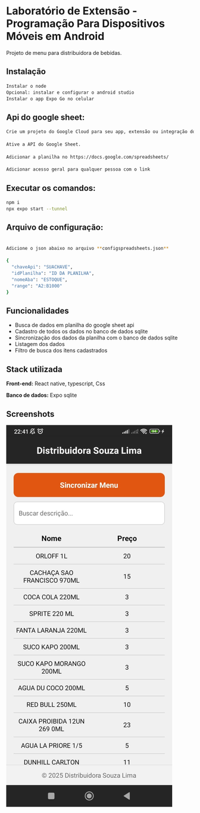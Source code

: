 
# Laboratório de Extensão - Programação Para Dispositivos Móveis em Android

Projeto de menu para distribuidora de bebidas.

## Instalação

```bash
Instalar o node
Opcional: instalar e configurar o android studio
Instalar o app Expo Go no celular
```
## Api do google sheet:

```bash
Crie um projeto do Google Cloud para seu app, extensão ou integração do Google Workspace.

Ative a API do Google Sheet.

Adicionar a planilha no https://docs.google.com/spreadsheets/

Adicionar acesso geral para qualquer pessoa com o link
```

## Executar os comandos:

```bash
npm i
npx expo start --tunnel
```

## Arquivo de configuração:

```bash

Adicione o json abaixo no arquivo **configspreadsheets.json**

{
  "chaveApi": "SUACHAVE",
  "idPlanilha": "ID DA PLANILHA",
  "nomeAba": "ESTOQUE",
  "range": "A2:B1000"
}


```
    
## Funcionalidades

- Busca de dados em planilha do google sheet api
- Cadastro de todos os dados no banco de dados sqlite 
- Sincronização dos dados da planilha com o banco de dados sqlite 
- Listagem dos dados 
- Filtro de busca dos itens cadastrados 

## Stack utilizada

**Front-end:** React native, typescript, Css

**Banco de dados:** Expo sqlite


## Screenshots

![App Screenshot](https://github.com/alex-silveira/mdb/blob/main/screenshots/menudistribuidoradebebidas.jpg?raw=true)

